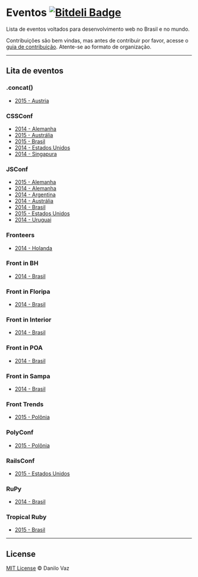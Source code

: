 # Eventos [![Bitdeli Badge](https://d2weczhvl823v0.cloudfront.net/danilovaz/eventos/trend.png)](https://bitdeli.com/free "Bitdeli Badge")

Lista de eventos voltados para desenvolvimento web no Brasil e no mundo.

Contribuições são bem vindas, mas antes de contribuir por favor, acesse o [guia de contribuição](https://github.com/danilovaz/eventos/blob/master/CONTRIBUTING.md). Atente-se ao formato de organização.

----

## Lita de eventos

### .concat()

- [2015 - Austria](https://conc.at/)

### CSSConf

- [2014 - Alemanha](http://2014.cssconf.eu/)
- [2015 - Austrália](http://2015.cssconf.com.au/)
- [2015 - Brasil](http://www.conferenciacssbrasil.com.br/)
- [2014 - Estados Unidos](http://2014.cssdevconf.com/)
- [2014 - Singapura](http://2014.cssconf.asia/)

### JSConf

- [2015 - Alemanha](http://2015.jsconf.eu/)
- [2014 - Alemanha](http://2014.jsconf.eu/)
- [2014 - Argentina](https://www.jsconfar.com)
- [2014 - Austrália](http://au.jsconf.com/)
- [2014 - Brasil](http://2014.jsconfbr.org/)
- [2015 - Estados Unidos](http://2015.jsconf.us/)
- [2014 - Uruguai](http://jsconf.uy/)

### Fronteers

- [2014 - Holanda](https://fronteers.nl/)

### Front in BH

- [2014 - Brasil](http://frontinbh.com.br/)

### Front in Floripa

- [2014 - Brasil](http://frontinfloripa.com.br/)

### Front in Interior

- [2014 - Brasil](http://www.frontinterior.com.br/)

### Front in POA

- [2014 - Brasil](http://frontinpoa.com.br/2014/)

### Front in Sampa

- [2014 - Brasil](http://www.frontinsampa.com.br/)

### Front Trends

- [2015 - Polônia](http://2015.front-trends.com/)

### PolyConf

- [2015 - Polônia](http://polyconf.com/)

### RailsConf

- [2015 - Estados Unidos](http://railsconf.com/)

### RuPy

- [2014 - Brasil](http://rupy.com.br/)

### Tropical Ruby

- [2015 - Brasil](http://tropicalrb.com/)

----

## License

[MIT License](http://danilovaz.mit-license.org/) © Danilo Vaz
